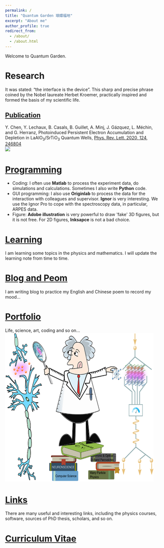 ```yaml
---
permalink: /
title: "Quantum Garden 琅嬛福地"
excerpt: "About me"
author_profile: true
redirect_from:
  - /about/
  - /about.html
---
```

Welcome to Quantum Garden.

Research
======

It was stated: “the interface is the device”. This sharp and precise phrase coined by the Nobel laureate Herbet Kroemer, practically inspired and formed the basis of my scientific life.

[Publication](https://doctoryuchen.github.io/publications/)
------

Y. Chen, Y. Lechaux, B. Casals, B. Guillet, A. Minj, J. Gázquez, L. Méchin, and G. Herranz, Photoinduced Persistent Electron Accumulation and Depletion in LaAlO<sub>3</sub>/SrTiO<sub>3</sub> Quantum Wells, [Phys. Rev. Lett. 2020, 124, 246804](https://doi.org/10.1103/PhysRevLett.124.246804)
<br/><img src='https://journals.aps.org/prl/article/10.1103/PhysRevLett.124.246804/figures/3/medium'>


[Programming](https://doctoryuchen.github.io/coding/)
======
* Coding: I often use **Matlab** to process the experiment data, do simulations and calculations. Sometimes I also write **Python** code.
* GUI programming: I also use **Originlab** to process the data for the interaction with colleagues and supervisor. **Ignor** is very interesting. We use the Ignor Pro to cope with the spectroscopy data, in particular, ARPES data.
* Figure: **Adobe illustration** is very powerful to draw 'fake' 3D figures, but it is not free. For 2D figures, **Inksapce** is not a bad choice.

[Learning](https://doctoryuchen.github.io/learning/)
======
I am learning some topics in the physics and mathematics. I will update the learning note from time to time.

[Blog and Peom](https://doctoryuchen.github.io/year-archive/)
======
I am writing blog to practice my English and Chinese poem to record my mood...

[Portfolio](https://doctoryuchen.github.io/portfolio/)
======
Life, science, art, coding and so on...
<br> <img src='/images/Funny_Cover.png' width="484.25" height="484.25">

[Links](https://doctoryuchen.github.io/links/)
======
There are many useful and interesting links, including the physics courses, software, sources of PhD thesis, scholars, and so on.

[Curriculum Vitae](https://doctoryuchen.github.io/cv/)
======
